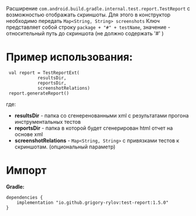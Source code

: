 Расширение `com.android.build.gradle.internal.test.report.TestReport`
с возможностью отображать скриншоты.
Для этого в конструктор необходимо передать `Map<String, String> screenshots`
Ключ представляет собой строку `package + "#" + testName`,
значение - относительный путь до скриншота (не должно содержать '#' )

# Пример использования:
```
 val report = TestReportExt(
            resultsDir,
            reportsDir,
            screenshotRelations)
 report.generateReport()
```

где:
- **resultsDir** - папка со сгенеренованными xml с результатами прогона инструментальных тестов
- **reportsDir** - папка в которой будет сгенерирован html отчет на основе xml
- **screenshotRelations** - `Map<String, String>` с привязками тестов к скриншотам. (опциональный параметр)


# Импорт
**Gradle:**

```
dependencies {
    implementation "io.github.grigory-rylov:test-report:1.5.0"
}
```